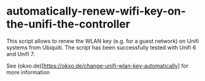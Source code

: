 # automatically-renew-wifi-key-on-the-unifi-the-controller
This script allows to renew the WLAN key (e.g. for a guest network) on Unifi systems from Ubiquiti. The script has been successfully tested with Unifi 6 and Unifi 7. 

See (okxo.de)[https://okxo.de/change-unifi-wlan-key-automatically] for more information
